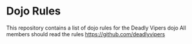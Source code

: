 Dojo Rules
==========

This repository contains a list of dojo rules for the Deadly Vipers dojo
All members should read the rules
https://github.com/deadlyvipers 
